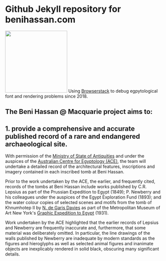 # Github Jekyll repository for benihassan.com
<a href="https://www.browserstack.com/"><img src="https://www.benihassan.com/assets/images/Browserstack-Logo-01.svg" style="width:200px;"/></a>
Using <a href="https://www.browserstack.com/">Browserstack</a> to debug egpytological font and rendering problems since 2018.

## The Beni Hassan @ Macquarie project aims to:

## 1. provide a comprehensive and accurate published record of a rare and endangered archaeological site.

With permission of the [Ministry of State of Antiquities](http://www.antiquities.gov.eg/DefaultAr/Pages/default.aspx) and under the auspices of the [Australian Centre for Egyptology (ACE)](https://www.mq.edu.au/research/research-centres-groups-and-facilities/resilient-societies/centres/ancient-cultures-research-centre/our-projects/the-australian-centre-for-egyptology/history-and-formation), the team will undertake a detailed record of the architectural features, inscriptions and imagery contained in each inscribed tomb at Beni Hassan.

Prior to the work undertaken by the ACE, the earlier, and frequently cited, records of the tombs at Beni Hassan include works published by C.R. Lepsius as part of the Prussian Expedition to Egypt (1849); P. Newberry and his colleagues under the auspices of the Egypt Exploration Fund (1893); and the water colour copies of selected scenes and motifs from the tomb of Khnumhotep II by [N. de Garis Davies](https://www.metmuseum.org/art/collection/search#!/search?artist=Davies,%20Nina%20de%20Garis$Nina%20de%20Garis%20Davies) as part of the Metropolitan Museum of Art New York's [Graphic Expedition to Egypt](https://www.metmuseum.org/art/metpublications/egyptian_wall_paintings_the_metropolitan_museum_of_arts_collection_of_facsimiles) (1931).  

Work undertaken by the ACE highlighted that the earlier records of Lepsius and Newberry are frequently inaccurate and, furthermore, that some material was deliberately omitted. In particular, the line drawings of the walls published by Newberry are inadequate by modern standards as the figures and hieroglyphs as well as selected animal figures and inanimate objects are inexplicably rendered in solid black, obscuring many significant details.